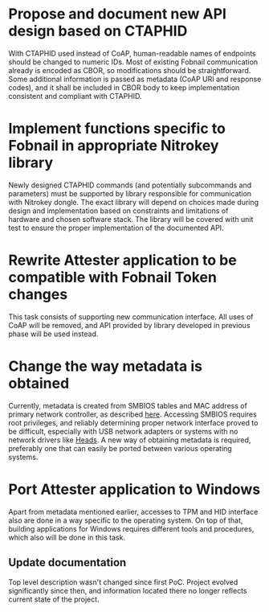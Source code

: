# Propose and document new API design based on CTAPHID

With CTAPHID used instead of CoAP, human-readable names of endpoints should be
changed to numeric IDs. Most of existing Fobnail communication already is
encoded as CBOR, so modifications should be straightforward. Some additional
information is passed as metadata (CoAP URI and response codes), and it shall be
included in CBOR body to keep implementation consistent and compliant with
CTAPHID.

# Implement functions specific to Fobnail in appropriate Nitrokey library

Newly designed CTAPHID commands (and potentially subcommands and parameters)
must be supported by library responsible for communication with Nitrokey dongle.
The exact library will depend on choices made during design and implementation
based on constraints and limitations of hardware and chosen software stack.
The library will be covered with unit test to ensure the proper implementation
of the documented API.

# Rewrite Attester application to be compatible with Fobnail Token changes

This task consists of supporting new communication interface. All uses of CoAP
will be removed, and API provided by library developed in previous phase will be
used instead.

# Change the way metadata is obtained

Currently, metadata is created from SMBIOS tables and MAC address of primary
network controller, as described [here](https://fobnail.3mdeb.com/fobnail-api/#adminprovisionidmeta).
Accessing SMBIOS requires root privileges, and reliably determining proper
network interface proved to be difficult, especially with USB network adapters
or systems with no network drivers like [Heads](https://osresearch.net). A new
way of obtaining metadata is required, preferably one that can easily be ported
between various operating systems.

# Port Attester application to Windows

Apart from metadata mentioned earlier, accesses to TPM and HID interface also
are done in a way specific to the operating system. On top of that, building
applications for Windows requires different tools and procedures, which also
will be done in this task.

## Update documentation

Top level description wasn't changed since first PoC. Project evolved
significantly since then, and information located there no longer reflects
current state of the project.
